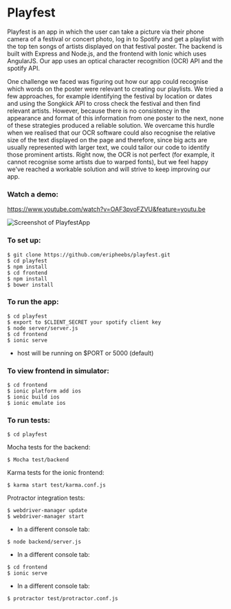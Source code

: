 # Playfest

Playfest is an app in which the user can take a picture via their phone camera of a festival or concert photo, log in to Spotify and get a playlist with the top ten songs of artists displayed on that festival poster. The backend is built with Express and Node.js, and the frontend with Ionic which uses AngularJS. Our app uses an optical character recognition (OCR) API and the spotify API.

One challenge we faced was figuring out how our app could recognise which words on the poster were relevant to creating our playlists. We tried a few approaches, for example identifying the festival by location or dates and using the Songkick API to cross check the festival and then find relevant artists. However, because there is no consistency in the appearance and format of this information from one poster to the next, none of these strategies produced a reliable solution. We overcame this hurdle when we realised that our OCR software could also recognise the relative size of the text displayed on the page and therefore, since big acts are usually represented with larger text, we could tailor our code to identify those prominent artists. Right now, the OCR is not perfect (for example, it cannot recognise some artists due to warped fonts), but we feel happy we've reached a workable solution and will strive to keep improving our app.

### Watch a demo:
https://www.youtube.com/watch?v=OAF3pvoFZVU&feature=youtu.be

![Screenshot of PlayfestApp](https://cloud.githubusercontent.com/assets/16217360/15325347/056b1714-1c42-11e6-8693-4924301d1ca8.png)

### To set up:
```
$ git clone https://github.com/eripheebs/playfest.git
$ cd playfest
$ npm install
$ cd frontend
$ npm install
$ bower install
```

### To run the app:
```
$ cd playfest
$ export to $CLIENT_SECRET your spotify client key
$ node server/server.js
$ cd frontend
$ ionic serve
```
* host will be running on $PORT or 5000 (default)

### To view frontend in simulator:
```
$ cd frontend
$ ionic platform add ios
$ ionic build ios
$ ionic emulate ios
```

### To run tests:
```
$ cd playfest
```
Mocha tests for the backend:
```
$ Mocha test/backend
```
Karma tests for the ionic frontend:
```
$ karma start test/karma.conf.js
```
Protractor integration tests:
```
$ webdriver-manager update
$ webdriver-manager start
```
* In a different console tab:
```
$ node backend/server.js
```
* In a different console tab:
```
$ cd frontend
$ ionic serve
```
* In a different console tab:
```
$ protractor test/protractor.conf.js
```
